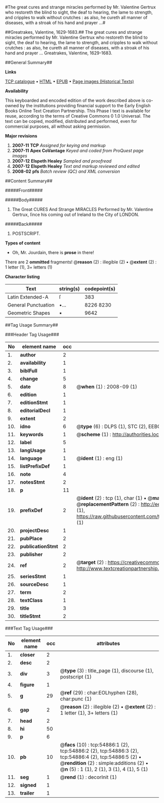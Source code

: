 #The great cures and strange miracles performed by Mr. Valentine Gertrux who restoreth the blind to sight, the deaf to hearing, the lame to strength, and cripples to walk without crutches : as also, he cureth all manner of diseases, with a stroak of his hand and prayer ...#

##Greatrakes, Valentine, 1629-1683.##
The great cures and strange miracles performed by Mr. Valentine Gertrux who restoreth the blind to sight, the deaf to hearing, the lame to strength, and cripples to walk without crutches : as also, he cureth all manner of diseases, with a stroak of his hand and prayer ...
Greatrakes, Valentine, 1629-1683.

##General Summary##

**Links**

[TCP catalogue](http://www.ota.ox.ac.uk/tcp/)  • 
[HTML](http://tei.it.ox.ac.uk/tcp/Texts-HTML/free/A41/A41958.html)  • 
[EPUB](http://tei.it.ox.ac.uk/tcp/Texts-EPUB/free/A41/A41958.epub) • 
[Page images (Historical Texts)](https://data.historicaltexts.jisc.ac.uk/view?pubId=eebo-12143627e&pageId=eebo-12143627e-54886-1)

**Availability**

This keyboarded and encoded edition of the
	       work described above is co-owned by the institutions
	       providing financial support to the Early English Books
	       Online Text Creation Partnership. This Phase I text is
	       available for reuse, according to the terms of Creative
	       Commons 0 1.0 Universal. The text can be copied,
	       modified, distributed and performed, even for
	       commercial purposes, all without asking permission.

**Major revisions**

1. __2007-11__ __TCP__ *Assigned for keying and markup*
1. __2007-11__ __Apex CoVantage__ *Keyed and coded from ProQuest page images*
1. __2007-12__ __Elspeth Healey__ *Sampled and proofread*
1. __2007-12__ __Elspeth Healey__ *Text and markup reviewed and edited*
1. __2008-02__ __pfs__ *Batch review (QC) and XML conversion*

##Content Summary##

#####Front#####

#####Body#####

1. The Great CURES And Strange MIRACLES Performed by Mr. Valentine Gertrux, ſince his coming out of Ireland to the City of LONDON.

#####Back#####

1. POSTSCRIPT.

**Types of content**

  * Oh, Mr. Jourdain, there is **prose** in there!

There are 2 **ommitted** fragments! 
 @__reason__ (2) : illegible (2)  •  @__extent__ (2) : 1 letter (1), 3+ letters (1)

**Character listing**


|Text|string(s)|codepoint(s)|
|---|---|---|
|Latin Extended-A|ſ|383|
|General Punctuation|•…|8226 8230|
|Geometric Shapes|▪|9642|

##Tag Usage Summary##

###Header Tag Usage###

|No|element name|occ|attributes|
|---|---|---|---|
|1.|__author__|2||
|2.|__availability__|1||
|3.|__biblFull__|1||
|4.|__change__|5||
|5.|__date__|8| @__when__ (1) : 2008-09 (1)|
|6.|__edition__|1||
|7.|__editionStmt__|1||
|8.|__editorialDecl__|1||
|9.|__extent__|2||
|10.|__idno__|6| @__type__ (6) : DLPS (1), STC (2), EEBO-CITATION (1), OCLC (1), VID (1)|
|11.|__keywords__|1| @__scheme__ (1) : http://authorities.loc.gov/ (1)|
|12.|__label__|5||
|13.|__langUsage__|1||
|14.|__language__|1| @__ident__ (1) : eng (1)|
|15.|__listPrefixDef__|1||
|16.|__note__|4||
|17.|__notesStmt__|2||
|18.|__p__|11||
|19.|__prefixDef__|2| @__ident__ (2) : tcp (1), char (1)  •  @__matchPattern__ (2) : ([0-9\-]+):([0-9IVX]+) (1), (.+) (1)  •  @__replacementPattern__ (2) : http://eebo.chadwyck.com/downloadtiff?vid=$1&page=$2 (1), https://raw.githubusercontent.com/textcreationpartnership/Texts/master/tcpchars.xml#$1 (1)|
|20.|__projectDesc__|1||
|21.|__pubPlace__|2||
|22.|__publicationStmt__|2||
|23.|__publisher__|2||
|24.|__ref__|2| @__target__ (2) : https://creativecommons.org/publicdomain/zero/1.0/ (1), http://www.textcreationpartnership.org/docs/. (1)|
|25.|__seriesStmt__|1||
|26.|__sourceDesc__|1||
|27.|__term__|2||
|28.|__textClass__|1||
|29.|__title__|3||
|30.|__titleStmt__|2||


###Text Tag Usage###

|No|element name|occ|attributes|
|---|---|---|---|
|1.|__closer__|2||
|2.|__desc__|2||
|3.|__div__|3| @__type__ (3) : title_page (1), discourse (1), postscript (1)|
|4.|__figure__|1||
|5.|__g__|29| @__ref__ (29) : char:EOLhyphen (28), char:punc (1)|
|6.|__gap__|2| @__reason__ (2) : illegible (2)  •  @__extent__ (2) : 1 letter (1), 3+ letters (1)|
|7.|__head__|2||
|8.|__hi__|50||
|9.|__p__|6||
|10.|__pb__|10| @__facs__ (10) : tcp:54886:1 (2), tcp:54886:2 (2), tcp:54886:3 (2), tcp:54886:4 (2), tcp:54886:5 (2)  •  @__rendition__ (2) : simple:additions (2)  •  @__n__ (5) : 1 (1), 2 (1), 3 (1), 4 (1), 5 (1)|
|11.|__seg__|1| @__rend__ (1) : decorInit (1)|
|12.|__signed__|1||
|13.|__trailer__|1||
